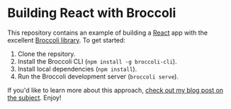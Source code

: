 # Building React with Broccoli

This repository contains an example of building a [React](https://facebook.github.io/react/) app with the excellent [Broccoli library](https://github.com/broccolijs/broccoli). To get started:

1. Clone the repsitory.
2. Install the Broccoli CLI (`npm install -g broccoli-cli`).
3. Install local dependencies (`npm install`).
4. Run the Broccoli development server (`broccoli serve`).

If you'd like to learn more about this approach, [check out my blog post on the subject](http://timgthomas.com/2015/10/a-more-reactive-build-tool/). Enjoy!
